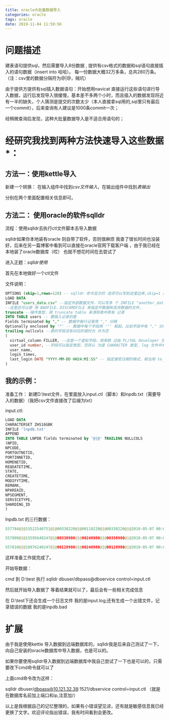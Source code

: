 ```yaml
---
title: oracle大批量数据导入
categories: oracle
tags: oracle
date: 2019-11-04 11:59:56
---
```


# 问题描述

建表语句提供sql，然后需要导入8份数据 , 提供有csv格式的数据和sql语句直接插入的语句数据（insert into 哈哈）。 每一份数据大概32万多条，总共280万条。（注：csv里的数据分隔符为@|@，贼坑）

由于提供方提供有sql插入数据语句：开始想用navicat 直接运行这些语句进行导入数据，运行后发现导入很缓慢，基本差不多两个小时，而且插入的数据发现将近有一半的缺失，个人猜测是提交的次数太少（本人直接拿sql用的,sql里只有最后一个commit），后来查询有人建议是1000条commit一次；

经稍微查询后发现，这种大批量数据导入是不适合用语句的；

# 经研究我找到两种方法快速导入这些数据*：

## 方法一：使用kettle导入

新建一个转换： 在输入组件中找到*csv文件输入*，在输出组件中找到*表输出*

分别在两个里面配置相关信息即可。

## 方法二： 使用oracle的软件sqlldr

流程：使用sqlldr去执行ctl文件脚本去导入数据

sqlldr如果你本地装有oracle 则自带了软件，否则很麻烦 我查了很长时间也没装好，后来在另一篇博客中看到可以直接在oracle官网下载客户端 ，由于我已经在本地装了oracle数据库（哎） 也就不想花时间在去尝试了

进入正题：*sqlldr使用*

首先在本地做好一个ctl文件

文件说明：

```sql
OPTIONS (skip=1,rows=128) -- sqlldr 命令显示的 选项可以写到这里边来,skip=1 用来跳过数据中的第一行  
LOAD DATA  
INFILE "users_data.csv" --指定外部数据文件，可以写多 个 INFILE "another_data_file.csv" 指定多个数据文件  
--这里还可以使 用 BADFILE、DISCARDFILE 来指定坏数据和丢弃数据的文件，  
truncate --操作类型，用 truncate table 来清除表中原有 记录  
INTO TABLE users -- 要插入记录的表  
Fields terminated by "," -- 数据中每行记录用 "," 分隔  
Optionally enclosed by '"' -- 数据中每个字段用 '"' 框起，比如字段中有 "," 分隔符时  
trailing nullcols --表的字段没有对应的值时允 许为空  
(  
  virtual_column FILLER, --这是一个虚拟字段，用来跳 过由 PL/SQL Developer 生成的第一列序号  
  user_id number, --字段可以指定类型，否则认 为是 CHARACTER 类型, log 文件中有显示  
  user_name,  
  login_times,  
  last_login DATE "YYYY-MM-DD HH24:MI:SS" -- 指定接受日期的格式，相当用 to_date() 函数转换  
)
```

## 我的示例：

准备工作： 新建D:\test文件，在里面放入input.ctl（脚本）和lnpdb.txt（需要导入的数据）（我把csv文件直接改了后缀为txt）

input.ctl:

```sql
LOAD DATA
CHARACTERSET ZHS16GBK
INFILE 'lnpdb.txt'
APPEND
INTO TABLE LNPDB fields terminated by '@|@' TRAILING NULLCOLS
(NPID,
NPCODE,
PORTOUTNETID,
PORTINNETID,
HOMENETID,
REQDATETIME,
STATE,
CREATETIME,
MODIFYTIME,
REMARK,
NPAREAID,
NPSEGMENT,
SERVICETYPE,
SHARDING_ID
)
```

lnpdb.txt 的三行数据：

```java
557784@|@15522540751@|@00330220@|@00110220@|@00330220@|@2010-05-07 00:00:00@|@70A@|@2010-05-06 09:52:29@|@2010-05-07 13:36:50@|@@|@022@|@@|@MOBILE@|@15522540751

557809@|@15595640247@|@00338980@|@00248980@|@00338980@|@2010-05-07 00:00:00@|@70A@|@2010-05-07 09:21:54@|@2010-05-07 12:08:48@|@@|@898@|@@|@MOBILE@|@15595640247

557810@|@18976240247@|@00128980@|@00248980@|@00128980@|@2010-05-07 00:00:00@|@70A@|@2010-05-07 09:21:54@|@2010-05-07 12:08:48@|@@|@898@|@@|@MOBILE@|@18976240247
```

这样准备工作就完成了。

开始导数据：

cmd 到 D:\test  执行  sqlldr dbuser/dbpass@dbservice control=input.ctl

然后就开始导入数据了 等着结果就可以了，最后会有一些相关完成信息

在 D:\test下还会生成一个日志文件 我的是input.log;还有生成一个出错文件，记录错误的数据 我的是inpdb.bad

# 扩展

由于我是使用kettle 导入数据到远端数据库的，sqlldr我是后来自己测试了一下，向自己安装的oracle数据库中导入数据，也是可以的。

如果你要使用sqlldr导入数据到远端数据库中我自己尝试了一下也是可以的，只需要改下cmd命令就可以了 

上面cmd命令改为这样： 

sqlldr dbuser/dbpass@10.121.32.38:1521/dbservice control=input.ctl  （就是在数据库名前加上端口和ip,注意加/）

以上是我根据自己的记忆整理的，如果有小错误望见谅，还有就是敏感信息我已经更换了文字。欢迎评论指出错误，我有时间看到会更改。







